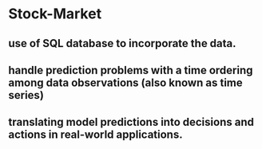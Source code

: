 # Stock-Market

## use of SQL database to incorporate the data.
## handle prediction problems with a time ordering among data observations (also known as time series)
## translating model predictions into decisions and actions in real-world applications.
